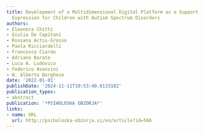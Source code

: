```yaml
---
title: Development of a Multidimensional Digital Platform as a Support to Emotion
  Expression for Children with Autism Spectrum Disorders
authors:
- Eleonora Chitti
- Giulia De Capitani
- Rossana Actis-Grosso
- Paola Ricciardelli
- Francesca Ciardo
- Adriano Barate
- Luca A. Ludovico
- Federico Avanzini
- N. Alberto Borghese
date: '2022-01-01'
publishDate: '2024-11-11T10:53:40.613318Z'
publication_types:
- abstract
publication: '*PSIHOLOSKA OBZORJA*'
links:
- name: URL
  url: http://psiholoska-obzorja.si/en/article?id=566
---
```

